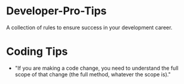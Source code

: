 # Developer-Pro-Tips
A collection of rules to ensure success in your development career.

# Coding Tips
- "If you are making a code change, you need to understand the full scope of that change (the full method, whatever the scope is)."

